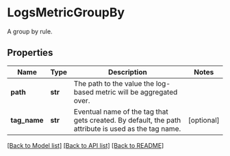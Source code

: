 # LogsMetricGroupBy

A group by rule.

## Properties

| Name         | Type    | Description                                                                                         | Notes      |
| ------------ | ------- | --------------------------------------------------------------------------------------------------- | ---------- |
| **path**     | **str** | The path to the value the log-based metric will be aggregated over.                                 |
| **tag_name** | **str** | Eventual name of the tag that gets created. By default, the path attribute is used as the tag name. | [optional] |

[[Back to Model list]](README.md#documentation-for-models) [[Back to API list]](README.md#documentation-for-api-endpoints) [[Back to README]](README.md)
